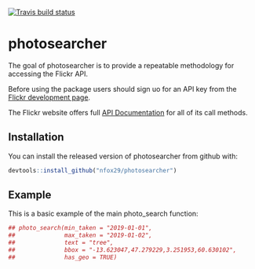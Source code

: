 
[![Travis build status](https://travis-ci.org/nfox29/photosearcher.svg?branch=master)](https://travis-ci.org/nfox29/photosearcher) <!-- README.md is generated from README.Rmd. Please edit that file -->

photosearcher
=============

The goal of photosearcher is to provide a repeatable methodology for accessing the Flickr API.

Before using the package users should sign uo for an API key from the [Flickr development page](https://www.flickr.com/services/apps/create/).

The Flickr website offers full [API Documentation](https://www.flickr.com/services/api/) for all of its call methods.

Installation
------------

You can install the released version of photosearcher from github with:

``` r
devtools::install_github("nfox29/photosearcher")
```

Example
-------

This is a basic example of the main photo\_search function:

``` r
## photo_search(min_taken = "2019-01-01",
##              max_taken = "2019-01-02",
##              text = "tree",
##              bbox = "-13.623047,47.279229,3.251953,60.630102",
##              has_geo = TRUE)
```

